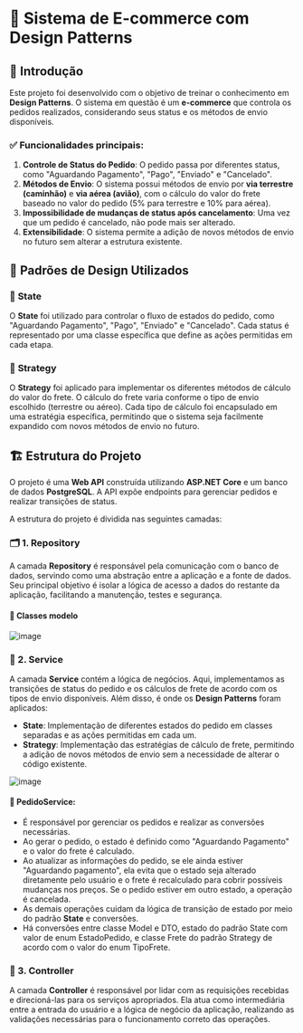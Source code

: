 # 🛒 Sistema de E-commerce com Design Patterns

## 📌 Introdução

Este projeto foi desenvolvido com o objetivo de treinar o conhecimento em **Design Patterns**. O sistema em questão é um **e-commerce** que controla os pedidos realizados, considerando seus status e os métodos de envio disponíveis.

### ✅ Funcionalidades principais:

1. **Controle de Status do Pedido**: O pedido passa por diferentes status, como "Aguardando Pagamento", "Pago", "Enviado" e "Cancelado".
2. **Métodos de Envio**: O sistema possui métodos de envio por **via terrestre (caminhão)** e **via aérea (avião)**, com o cálculo do valor do frete baseado no valor do pedido (5% para terrestre e 10% para aérea).
3. **Impossibilidade de mudanças de status após cancelamento**: Uma vez que um pedido é cancelado, não pode mais ser alterado.
4. **Extensibilidade**: O sistema permite a adição de novos métodos de envio no futuro sem alterar a estrutura existente.

## 🧠 Padrões de Design Utilizados

### 🔄 **State**

O **State** foi utilizado para controlar o fluxo de estados do pedido, como "Aguardando Pagamento", "Pago", "Enviado" e "Cancelado". Cada status é representado por uma classe específica que define as ações permitidas em cada etapa.

### 🧮 **Strategy**

O **Strategy** foi aplicado para implementar os diferentes métodos de cálculo do valor do frete. O cálculo do frete varia conforme o tipo de envio escolhido (terrestre ou aéreo). Cada tipo de cálculo foi encapsulado em uma estratégia específica, permitindo que o sistema seja facilmente expandido com novos métodos de envio no futuro.

## 🏗️ Estrutura do Projeto

O projeto é uma **Web API** construída utilizando **ASP.NET Core** e um banco de dados **PostgreSQL**. A API expõe endpoints para gerenciar pedidos e realizar transições de status.

A estrutura do projeto é dividida nas seguintes camadas:

### 🗂️ 1. **Repository**

A camada **Repository** é responsável pela comunicação com o banco de dados, servindo como uma abstração entre a aplicação e a fonte de dados. Seu principal objetivo é isolar a lógica de acesso a dados do restante da aplicação, facilitando a manutenção, testes e segurança.

#### 📄 Classes modelo

![image](https://github.com/user-attachments/assets/923e1cc3-09a4-4634-ba5a-1c21a37a5485)

### 🧰 2. **Service**

A camada **Service** contém a lógica de negócios. Aqui, implementamos as transições de status do pedido e os cálculos de frete de acordo com os tipos de envio disponíveis. Além disso, é onde os **Design Patterns** foram aplicados:

* **State**: Implementação de diferentes estados do pedido em classes separadas e as ações permitidas em cada um.
* **Strategy**: Implementação das estratégias de cálculo de frete, permitindo a adição de novos métodos de envio sem a necessidade de alterar o código existente.

![image](https://github.com/user-attachments/assets/aa57c603-f305-4a1f-ae4d-2091b1edda02)

#### 📄 PedidoService:

* É responsável por gerenciar os pedidos e realizar as conversões necessárias.
* Ao gerar o pedido, o estado é definido como "Aguardando Pagamento" e o valor do frete é calculado.
* Ao atualizar as informações do pedido, se ele ainda estiver "Aguardando pagamento", ela evita que o estado seja alterado diretamente pelo usuário e o frete é recalculado para cobrir possíveis mudanças nos preços. Se o pedido estiver em outro estado, a operação é cancelada.
* As demais operações cuidam da lógica de transição de estado por meio do padrão **State** e conversões.
* Há conversões entre classe Model e DTO, estado do padrão State com valor de enum EstadoPedido, e classe Frete do padrão Strategy de acordo com o valor do enum TipoFrete. 

### 🧭 3. **Controller**

A camada **Controller** é responsável por lidar com as requisições recebidas e direcioná-las para os serviços apropriados. Ela atua como intermediária entre a entrada do usuário e a lógica de negócio da aplicação, realizando as validações necessárias para o funcionamento correto das operações.
